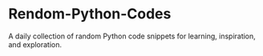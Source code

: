 # Rendom-Python-Codes
A daily collection of random Python code snippets for learning, inspiration, and exploration.
